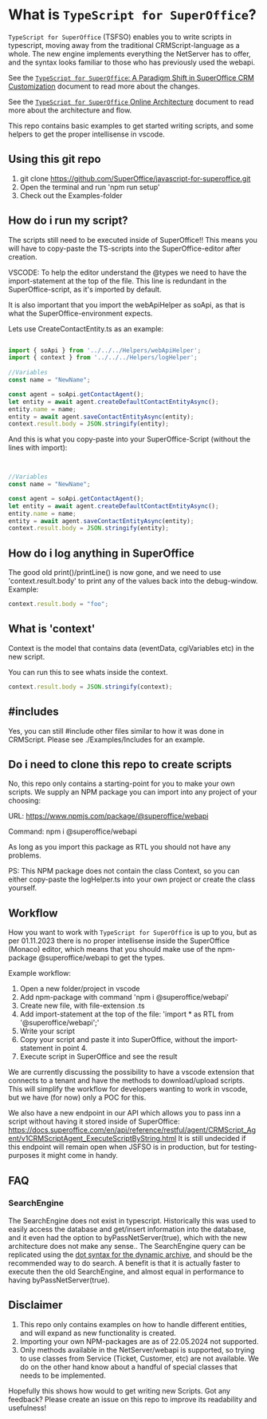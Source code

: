 # What is `TypeScript for SuperOffice`?

`TypeScript for SuperOffice` (TSFSO) enables you to write scripts in typescript, moving away from the traditional CRMScript-language as a whole.
The new engine implements everything the NetServer has to offer, and the syntax looks familiar to those who has previously used the webapi.

See the [`TypeScript for SuperOffice`: A Paradigm Shift in SuperOffice CRM Customization](./docs/index.md) document to read more about the changes.

See the [`TypeScript for SuperOffice` Online Architecture](./docs/online-architecture.md) document to read more about the architecture and flow.

This repo contains basic examples to get started writing scripts, and some helpers to get the proper intellisense in vscode.

## Using this git repo

1. git clone <https://github.com/SuperOffice/javascript-for-superoffice.git>
2. Open the terminal and run 'npm run setup'
3. Check out the Examples-folder

## How do i run my script?

The scripts still need to be executed inside of SuperOffice!! This means you will have to copy-paste the TS-scripts into the SuperOffice-editor after creation.

VSCODE:
To help the editor understand the @types we need to have the import-statement at the top of the file. This line is redundant in the SuperOffice-script, as it's imported by default.

It is also important that you import the webApiHelper as soApi, as that is what the SuperOffice-environment expects.

Lets use CreateContactEntity.ts as an example:
<!-- START:.ts -->
```typescript

import { soApi } from '../../../Helpers/webApiHelper';
import { context } from '../../../Helpers/logHelper';
    
//Variables
const name = "NewName";

const agent = soApi.getContactAgent();
let entity = await agent.createDefaultContactEntityAsync();
entity.name = name;
entity = await agent.saveContactEntityAsync(entity);
context.result.body = JSON.stringify(entity);

```
<!-- END:.ts -->

And this is what you copy-paste into your SuperOffice-Script (without the lines with import):
<!-- START:.crmscript -->
```typescript

    
//Variables
const name = "NewName";

const agent = soApi.getContactAgent();
let entity = await agent.createDefaultContactEntityAsync();
entity.name = name;
entity = await agent.saveContactEntityAsync(entity);
context.result.body = JSON.stringify(entity);

```
<!-- END:.crmscript -->

## How do i log anything in SuperOffice

The good old print()/printLine() is now gone, and we need to use 'context.result.body' to print any of the values back into the debug-window.
Example:

```javascript
context.result.body = "foo";
```

## What is 'context'

Context is the model that contains data (eventData, cgiVariables etc) in the new script.

You can run this to see whats inside the context.

```javascript
context.result.body = JSON.stringify(context);
```

## #includes

Yes, you can still #include other files similar to how it was done in CRMScript. Please see ./Examples/Includes for an example.

## Do i need to clone this repo to create scripts

No, this repo only contains a starting-point for you to make your own scripts.
We supply an NPM package you can import into any project of your choosing:

URL: <https://www.npmjs.com/package/@superoffice/webapi>

Command: npm i @superoffice/webapi

As long as you import this package as RTL you should not have any problems.

PS: This NPM package does not contain the class Context, so you can either copy-paste the logHelper.ts into your own project or create the class yourself.

## Workflow

How you want to work with `TypeScript for SuperOffice` is up to you, but as per 01.11.2023 there is no proper intellisense inside the SuperOffice (Monaco) editor, which means that you should make use of the npm-package @superoffice/webapi to get the types.

Example workflow:

1. Open a new folder/project in vscode
2. Add npm-package with command 'npm i @superoffice/webapi'
3. Create new file, with file-extension .ts
4. Add import-statement at the top of the file: 'import * as RTL from '@superoffice/webapi';'
5. Write your script
6. Copy your script and paste it into SuperOffice, without the import-statement in point 4.
7. Execute script in SuperOffice and see the result

We are currently discussing the possibility to have a vscode extension that connects to a tenant and have the methods to download/upload scripts. This will simplify the workflow for developers wanting to work in vscode, but we have (for now) only a POC for this.

We also have a new endpoint in our API which allows you to pass inn a script without having it stored inside of SuperOffice:
<https://docs.superoffice.com/en/api/reference/restful/agent/CRMScript_Agent/v1CRMScriptAgent_ExecuteScriptByString.html>
It is still undecided if this endpoint will remain open when JSFSO is in production, but for testing-purposes it might come in handy.

## FAQ

### SearchEngine

The SearchEngine does not exist in typescript. Historically this was used to easily access the database and get/insert information into the database, and it even had the option to byPassNetServer(true), which with the new architecture does not make any sense..
The SearchEngine query can be replicated using the [dot syntax for the dynamic archive](https://docs.superoffice.com/en/api/netserver/search/odata/dynamic-provider.html), and should be the recommended way to do search.
A benefit is that it is actually faster to execute then the old SearchEngine, and almost equal in performance to having byPassNetServer(true).

## Disclaimer

1. This repo only contains examples on how to handle different entities, and will expand as new functionality is created.
2. Importing your own NPM-packages are as of 22.05.2024 not supported.
3. Only methods available in the NetServer/webapi is supported, so trying to use classes from Service (Ticket, Customer, etc) are not available. We do on the other hand know about a handful of special classes that needs to be implemented.

Hopefully this shows how would to get writing new Scripts. Got any feedback? Please create an issue on this repo to improve its readability and usefulness!
